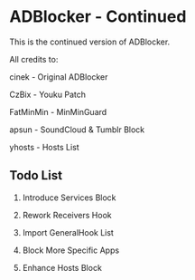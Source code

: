# ADBlocker - Continued

This is the continued version of ADBlocker.

All credits to:

cinek - Original ADBlocker

CzBix - Youku Patch

FatMinMin - MinMinGuard

apsun - SoundCloud & Tumblr Block

yhosts - Hosts List

## Todo List

1. Introduce Services Block

2. Rework Receivers Hook

3. Import GeneralHook List

4. Block More Specific Apps

5. Enhance Hosts Block
